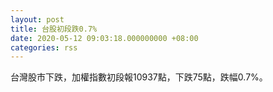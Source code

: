 ```yaml
---
layout: post
title: 台股初段跌0.7%
date: 2020-05-12 09:03:18.000000000 +08:00
categories: rss
---
```


台灣股市下跌，加權指數初段報10937點，下跌75點，跌幅0.7%。
